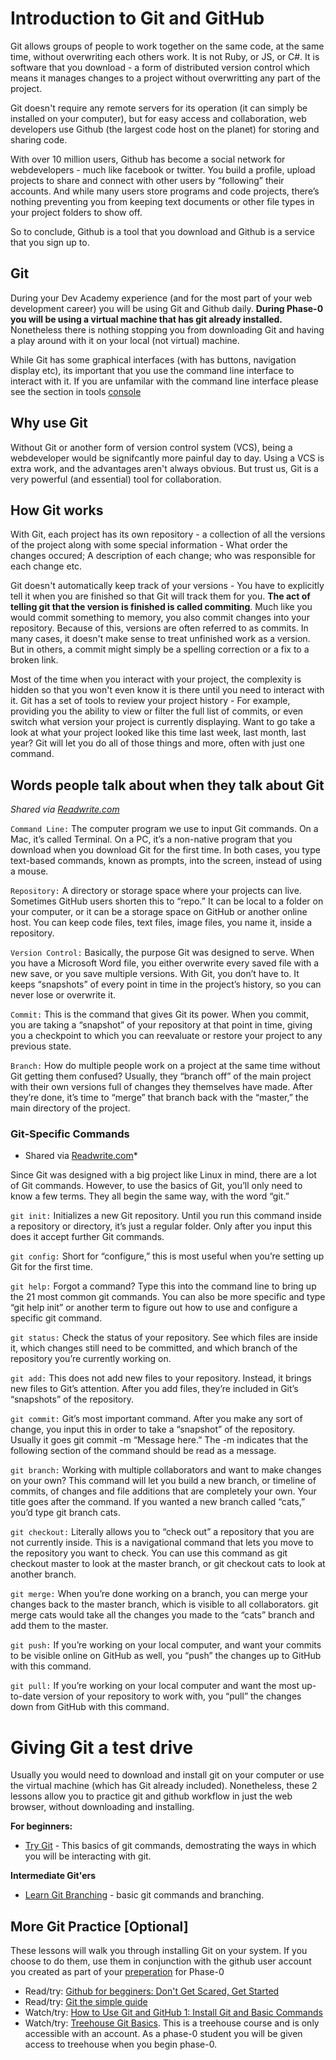 # Introduction to Git and GitHub

Git allows groups of people to work together on the same code, at the same time, without overwriting each others work. It is not Ruby, or JS, or C#. It is software that you download - a form of distributed version control which means it manages changes to a project without overwritting any part of the project.

Git doesn't require any remote servers for its operation (it can simply be installed on your computer), but for easy access and collaboration, web developers use Github (the largest code host on the planet) for storing and sharing code.

With over 10 million users, Github has become a social network for webdevelopers - much like facebook or twitter. You build a profile, upload projects to share and connect with other users by “following” their accounts. And while many users store programs and code projects, there’s nothing preventing you from keeping text documents or other file types in your project folders to show off.

So to conclude, Github is a tool that you download and Github is a service that you sign up to.


## Git

During your Dev Academy experience (and for the most part of your web development career) you will be using Git and Github daily.
**During Phase-0 you will be using a virtual machine that has git already installed.** Nonetheless there is nothing stopping you from downloading Git and having a play around with it on your local (not virtual) machine.

While Git has some graphical interfaces (with has buttons, navigation display etc), its important that you use the command line interface to interact with it. If you are unfamilar with the command line interface please see the section in tools [console](/console/readme.md)

## Why use Git
Without Git or another form of version control system (VCS), being a webdeveloper would be signifcantly more painful day to day. Using a
VCS is extra work, and the advantages aren't always obvious. But trust us, Git is a very powerful (and essential) tool for collaboration.

<!--
Looking at some of the problems you can run into without Git can give us some clues as to why Git is helpful.

* You spend a couple of days working on a feature for a client, you send it off to the client for review, but the client doesn't like it and asks you to remove it. So you delete the feature and keep working. But a couple of days later she changes her mind. Its a pity to have to redo it all.

* The client hires another developer to help you out. You send the other person a copy of the code, you give them a task, you start on your new task, and the two of you work on your own copy of the code. What happens when you both finish? How do you merge those changes together into one version to show the client? You would probably have to compare each copy side by side and then decide what to keep, or what to change. Doing this with two people would be cumbersome enough, so what would you do if you worked with 5, 10 or 20 people? You would have no time to code as you would spend all your time copying, pasting and comparing files.

A VCS (e.g. Git) takes care of all of this for you.

-->
## How Git works

With Git, each project has its own repository - a collection of all the versions of the project along with some special information - What order the changes occured; A description of each change; who was responsible for each change etc.

Git doesn't automatically keep track of your versions - You have to explicitly tell it when you are finished so that Git will track them for you. **The act of telling git that the version is finished is called commiting**. Much like you would commit something to memory, you also commit changes into your repository. Because of this, versions are often referred to as commits. In many cases, it doesn't make sense to treat unfinished work as a version. But in others, a commit might simply be a spelling correction or a fix to a broken link.

Most of the time when you interact with your project, the complexity is hidden so that you won't even know it is there until you need to interact with it. Git has a set of tools to review your project history - For example, providing you the ability to view or filter the full list of commits, or even switch what version your project is currently displaying. Want to go take a look at what your project
looked like this time last week, last month, last year? Git will let you do all of those things and more, often with just one command.

## Words people talk about when they talk about Git
*Shared via [Readwrite.com](http://readwrite.com/2013/09/30/understanding-github-a-journey-for-beginners-part-1)*

`Command Line:` The computer program we use to input Git commands. On a Mac, it’s called Terminal. On a PC, it’s a non-native program that you download when you download Git for the first time. In both cases, you type text-based commands, known as prompts, into the screen, instead of using a mouse.

`Repository:` A directory or storage space where your projects can live. Sometimes GitHub users shorten this to “repo.” It can be local to a folder on your computer, or it can be a storage space on GitHub or another online host. You can keep code files, text files, image files, you name it, inside a repository.

`Version Control:` Basically, the purpose Git was designed to serve. When you have a Microsoft Word file, you either overwrite every saved file with a new save, or you save multiple versions. With Git, you don’t have to. It keeps “snapshots” of every point in time in the project’s history, so you can never lose or overwrite it.

`Commit:` This is the command that gives Git its power. When you commit, you are taking a “snapshot” of your repository at that point in time, giving you a checkpoint to which you can reevaluate or restore your project to any previous state.

`Branch:` How do multiple people work on a project at the same time without Git getting them confused? Usually, they “branch off” of the main project with their own versions full of changes they themselves have made. After they’re done, it’s time to “merge” that branch back with the “master,” the main directory of the project.

### Git-Specific Commands
* Shared via [Readwrite.com](http://readwrite.com/2013/09/30/understanding-github-a-journey-for-beginners-part-1)*

Since Git was designed with a big project like Linux in mind, there are a lot of Git commands. However, to use the basics of Git, you’ll only need to know a few terms. They all begin the same way, with the word “git.”

`git init:` Initializes a new Git repository. Until you run this command inside a repository or directory, it’s just a regular folder. Only after you input this does it accept further Git commands.

`git config:` Short for “configure,” this is most useful when you’re setting up Git for the first time.

`git help:` Forgot a command? Type this into the command line to bring up the 21 most common git commands. You can also be more specific and type “git help init” or another term to figure out how to use and configure a specific git command.

`git status:` Check the status of your repository. See which files are inside it, which changes still need to be committed, and which branch of the repository you’re currently working on.

`git add:` This does not add new files to your repository. Instead, it brings new files to Git’s attention. After you add files, they’re included in Git’s “snapshots” of the repository.

`git commit:` Git’s most important command. After you make any sort of change, you input this in order to take a “snapshot” of the repository. Usually it goes git commit -m “Message here.” The -m indicates that the following section of the command should be read as a message.

`git branch:` Working with multiple collaborators and want to make changes on your own? This command will let you build a new branch, or timeline of commits, of changes and file additions that are completely your own. Your title goes after the command. If you wanted a new branch called “cats,” you’d type git branch cats.

`git checkout:` Literally allows you to “check out” a repository that you are not currently inside. This is a navigational command that lets you move to the repository you want to check. You can use this command as git checkout master to look at the master branch, or git checkout cats to look at another branch.

`git merge:` When you’re done working on a branch, you can merge your changes back to the master branch, which is visible to all collaborators. git merge cats would take all the changes you made to the “cats” branch and add them to the master.

`git push:` If you’re working on your local computer, and want your commits to be visible online on GitHub as well, you “push” the changes up to GitHub with this command.

`git pull:` If you’re working on your local computer and want the most up-to-date version of your repository to work with, you “pull” the changes down from GitHub with this command.

# Giving Git a test drive
Usually you would need to download and install git on your computer or use the virtual machine (which has Git already included). Nonetheless, these 2 lessons allow you to practice git and github workflow in just the web browser, without downloading and installing.

**For beginners:**
- [Try Git](https://try.github.io/levels/1/challenges/1) - This basics of git commands, demostrating the ways in which you will be interacting with git.

**Intermediate Git'ers**
- [Learn Git Branching](http://pcottle.github.io/learnGitBranching/) - basic git commands and branching.

## More Git Practice [Optional]
These lessons will walk you through installing Git on your system. If you choose to do them, use them in conjunction with the github user account you created as part of your [preperation](/0.1-accounts) for Phase-0

- Read/try: [Github for begginers: Don't Get Scared, Get Started](http://readwrite.com/2013/09/30/understanding-github-a-journey-for-beginners-part-1)
- Read/try: [Git the simple guide](http://rogerdudler.github.io/git-guide/)
- Watch/try: [How to Use Git and GitHub 1: Install Git and Basic Commands](https://www.youtube.com/watch?v=tRTckrrCME4&list=PLHPcpp4e3JVrR1OCuUAAWLmWEVKok7zAq)
- Watch/try: [Treehouse Git Basics](https://teamtreehouse.com/library/git-basics). This is a treehouse course and is only accessible with an account. As a phase-0 student you will be given access to treehouse when you begin phase-0.

